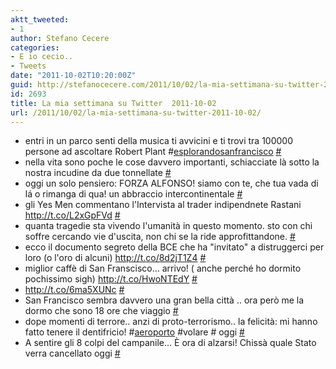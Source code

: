 ```yaml
---
aktt_tweeted:
- 1
author: Stefano Cecere
categories:
- E io cecio..
- Tweets
date: "2011-10-02T10:20:00Z"
guid: http://stefanocecere.com/2011/10/02/la-mia-settimana-su-twitter-2011-10-02/
id: 2693
title: La mia settimana su Twitter  2011-10-02
url: /2011/10/02/la-mia-settimana-su-twitter-2011-10-02/
---
```


<ul class="aktt_tweet_digest">
  <li>
    entri in un parco senti della musica ti avvicini e ti trovi tra 100000 persone ad ascoltare Robert Plant #<a href="http://search.twitter.com/search?q=%23esplorandosanfrancisco" class="aktt_hashtag">esplorandosanfrancisco</a> <a href="http://twitter.com/StefanoCecere/statuses/120123301396881408" class="aktt_tweet_time">#</a>
  </li>
  <li>
    nella vita sono poche le cose davvero importanti, schiacciate là sotto la nostra incudine da due tonnellate <a href="http://twitter.com/StefanoCecere/statuses/119779211660640258" class="aktt_tweet_time">#</a>
  </li>
  <li>
    oggi un solo pensiero: FORZA ALFONSO! siamo con te, che tua vada di lá o rimanga di qua! un abbraccio intercontinentale <a href="http://twitter.com/StefanoCecere/statuses/119776920404635648" class="aktt_tweet_time">#</a>
  </li>
  <li>
    gli Yes Men commentano l'Intervista al trader indipendnete Rastani <a href="http://t.co/L2xGpFVd" rel="nofollow">http://t.co/L2xGpFVd</a> <a href="http://twitter.com/StefanoCecere/statuses/119771523396538369" class="aktt_tweet_time">#</a>
  </li>
  <li>
    quanta tragedie sta vivendo l'umanità in questo momento. sto con chi soffre cercando vie d'uscita, non chi se la ride approfittandone. <a href="http://twitter.com/StefanoCecere/statuses/119381513505742848" class="aktt_tweet_time">#</a>
  </li>
  <li>
    ecco il documento segreto della BCE che ha "invitato" a distruggerci per loro (o l'oro di alcuni) <a href="http://t.co/8d2jT1Z4" rel="nofollow">http://t.co/8d2jT1Z4</a> <a href="http://twitter.com/StefanoCecere/statuses/119372343763148802" class="aktt_tweet_time">#</a>
  </li>
  <li>
    miglior caffè di San Franscisco&#8230; arrivo! ( anche perché ho dormito pochissimo sigh) <a href="http://t.co/HwoNTEdY" rel="nofollow">http://t.co/HwoNTEdY</a> <a href="http://twitter.com/StefanoCecere/statuses/119055045810597889" class="aktt_tweet_time">#</a>
  </li>
  <li>
    <a href="http://t.co/6ma5XUNc" rel="nofollow">http://t.co/6ma5XUNc</a> <a href="http://twitter.com/StefanoCecere/statuses/118889366176276480" class="aktt_tweet_time">#</a>
  </li>
  <li>
    San Francisco sembra davvero una gran bella città .. ora però me la dormo che sono 18 ore che viaggio <a href="http://twitter.com/StefanoCecere/statuses/118799664014295040" class="aktt_tweet_time">#</a>
  </li>
  <li>
    dope momenti di terrore.. anzi di proto-terrorismo.. la felicità: mi hanno fatto tenere il dentifricio! #<a href="http://search.twitter.com/search?q=%23aeroporto" class="aktt_hashtag">aeroporto</a> #volare # oggi <a href="http://twitter.com/StefanoCecere/statuses/118536945759567872" class="aktt_tweet_time">#</a>
  </li>
  <li>
    A sentire gli 8 colpi del campanile&#8230; È ora di alzarsi! Chissà quale Stato verra cancellato oggi <a href="http://twitter.com/StefanoCecere/statuses/118203740271546369" class="aktt_tweet_time">#</a>
  </li>
</ul>